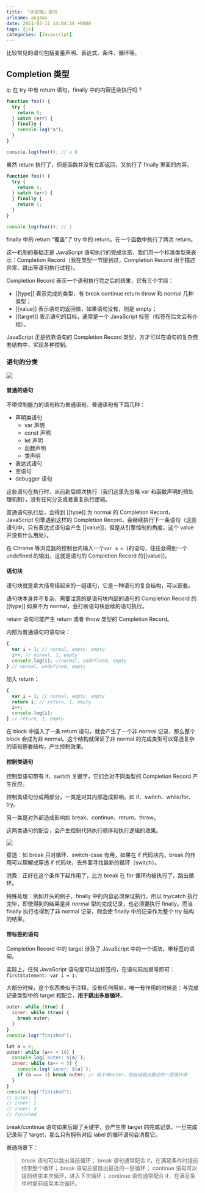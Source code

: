 ```yaml
---
title: 「大前端」语句
urlname: ang4as
date: 2021-03-11 14:04:54 +0800
tags: [js]
categories: [Javascript]
---
```


比较常见的语句包括变量声明、表达式、条件、循环等。

## Completion 类型

q: 在 try 中有 return 语句，finally 中的内容还会执行吗？

```javascript
function foo() {
  try {
    return 0;
  } catch (err) {
  } finally {
    console.log("a");
  }
}

console.log(foo()); // a 0
```

虽然 return 执行了，但是函数并没有立即返回，又执行了 finally 里面的内容。

```javascript
function foo() {
  try {
    return 0;
  } catch (err) {
  } finally {
    return 1;
  }
}

console.log(foo()); // 1
```

finally 中的 return “覆盖”了 try 中的 return。在一个函数中执行了两次 return。

这一机制的基础正是 JavaScript 语句执行的完成状态，我们用一个标准类型来表示：Completion Record（我在类型一节提到过，Completion Record 用于描述异常、跳出等语句执行过程）。

Completion Record 表示一个语句执行完之后的结果，它有三个字段：

- [[type]] 表示完成的类型，有 break continue return throw 和 normal 几种类型；
- [[value]] 表示语句的返回值，如果语句没有，则是 empty；
- [[target]] 表示语句的目标，通常是一个 JavaScript 标签（标签在后文会有介绍）。

JavaScript 正是依靠语句的 Completion Record 类型，方才可以在语句的复杂嵌套结构中，实现各种控制。

### 语句的分类

![](https://cdn.nlark.com/yuque/0/2021/jpeg/250093/1615445223702-799e3ef7-c111-4ed4-9e2b-47168c33f138.jpeg#align=left&display=inline&height=872&margin=%5Bobject%20Object%5D&originHeight=872&originWidth=555&size=0&status=done&style=none&width=555)

#### 普通的语句

不带控制能力的语句称为普通语句。普通语句有下面几种：

- 声明类语句
  - var 声明
  - const 声明
  - let 声明
  - 函数声明
  - 类声明
- 表达式语句
- 空语句
- debugger 语句

这些语句在执行时，从前到后顺次执行（我们这里先忽略 var 和函数声明的预处理机制），没有任何分支或者重复执行逻辑。

普通语句执行后，会得到 [[type]] 为 normal 的 Completion Record，JavaScript 引擎遇到这样的 Completion Record，会继续执行下一条语句（这些语句中，只有表达式语句会产生 [[value]]，但是从引擎控制的角度，这个 value 并没有什么用处）。

在 Chrome 等浏览器的控制台内输入一个`var a = 1`的语句，往往会得到一个 undefined 的输出，这就是语句的 Completion Record 的[[value]]。

#### 语句块

语句块就是拿大括号括起来的一组语句，它是一种语句的复合结构，可以嵌套。

语句块本身并不复杂，需要注意的是语句块内部的语句的 Completion Record 的[[type]] 如果不为 normal，会打断语句块后续的语句执行。

return 语句可能产生 return 或者 throw 类型的 Completion Record。

内部为普通语句的语句块：

```javascript
{
  var i = 1; // normal, empty, empty
  i++; // normal, 1, empty
  console.log(i); //normal, undefined, empty
} // normal, undefined, empty
```

加入 return：

```javascript
{
  var i = 1; // normal, empty, empty
  return i; // return, 1, empty
  i++;
  console.log(i);
} // return, 1, empty
```

在 block 中插入了一条 return 语句，就会产生了一个非 normal 记录，那么整个 block 会成为非 normal。这个结构就保证了非 normal 的完成类型可以穿透复杂的语句嵌套结构，产生控制效果。

#### 控制类语句

控制型语句带有 if、switch 关键字，它们会对不同类型的 Completion Record 产生反应。

控制类语句分成两部分，一类是对其内部造成影响，如 if、switch、while/for、try。

另一类是对外部造成影响如 break、continue、return、throw。

这两类语句的配合，会产生控制代码执行顺序和执行逻辑的效果。

![](https://cdn.nlark.com/yuque/0/2021/png/250093/1615445223714-4291ff93-7e23-48f4-a44b-69ab8dcc847b.png#align=left&display=inline&height=463&margin=%5Bobject%20Object%5D&originHeight=463&originWidth=840&size=0&status=done&style=none&width=840)

穿透：如 break 只对循环、switch-case 有用，如果在 if 代码块内，break 的作用可以理解成穿透 if 代码块，去外面寻找最新的循环（switch）。

消费：正好在这个条件下起作用了，比方 break 在 for 循环内被执行了，跳出循环。

特殊处理：例如开头的例子，finally 中的内容必须保证执行，所以 try/catch 执行完毕，即使得到的结果是非 normal 型的完成记录，也必须要执行 finally。而当 finally 执行也得到了非 normal 记录，则会使 finally 中的记录作为整个 try 结构的结果。

#### 带标签的语句

Completion Record 中的 target 涉及了 JavaScript 中的一个语法，带标签的语句。

实际上，任何 JavaScript 语句是可以加标签的，在语句前加冒号即可：`firstStatement: var i = 1;`

大部分时候，这个东西类似于注释，没有任何用处。唯一有作用的时候是：与完成记录类型中的 target 相配合，**用于跳出多层循环**。

```javascript
outer: while (true) {
  inner: while (true) {
    break outer;
  }
}
console.log("finished");

let a = 0;
outer: while (a++ < 10) {
  console.log(`outer: ${a}`);
  inner: while (a++ < 5) {
    console.log(`inner: ${a}`);
    if (a === 3) break outer; // 若不带outer，则自动跳出最近的一层循环体
  }
}
console.log("finished");
// outer: 1
// inner: 2
// inner: 3
// finished
```

break/continue 语句如果后跟了关键字，会产生带 target 的完成记录。一旦完成记录带了 target，那么只有拥有对应 label 的循环语句会消费它。

普通场景下：

> break 语句可以跳出当前循环； break 语句通常配合 if，在满足条件时提前结束整个循环； break 语句总是跳出最近的一层循环； continue 语句可以提前结束本次循环，进入下次循环； continue 语句通常配合 if，在满足条件时提前结束本次循环。
